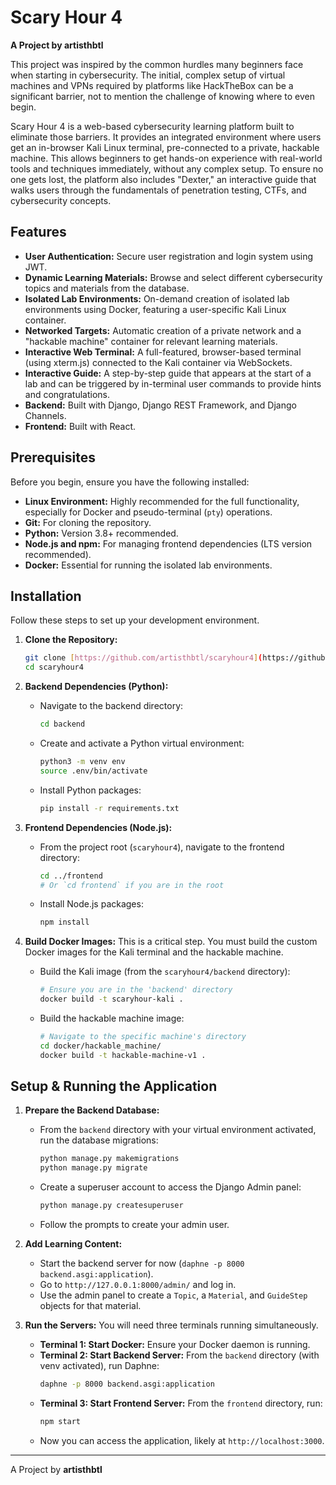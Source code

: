 # Scary Hour 4

**A Project by artisthbtl**

This project was inspired by the common hurdles many beginners face when starting in cybersecurity. The initial, complex setup of virtual machines and VPNs required by platforms like HackTheBox can be a significant barrier, not to mention the challenge of knowing where to even begin.

Scary Hour 4 is a web-based cybersecurity learning platform built to eliminate those barriers. It provides an integrated environment where users get an in-browser Kali Linux terminal, pre-connected to a private, hackable machine. This allows beginners to get hands-on experience with real-world tools and techniques immediately, without any complex setup. To ensure no one gets lost, the platform also includes "Dexter," an interactive guide that walks users through the fundamentals of penetration testing, CTFs, and cybersecurity concepts.

## Features

* **User Authentication:** Secure user registration and login system using JWT.
* **Dynamic Learning Materials:** Browse and select different cybersecurity topics and materials from the database.
* **Isolated Lab Environments:** On-demand creation of isolated lab environments using Docker, featuring a user-specific Kali Linux container.
* **Networked Targets:** Automatic creation of a private network and a "hackable machine" container for relevant learning materials.
* **Interactive Web Terminal:** A full-featured, browser-based terminal (using xterm.js) connected to the Kali container via WebSockets.
* **Interactive Guide:** A step-by-step guide that appears at the start of a lab and can be triggered by in-terminal user commands to provide hints and congratulations.
* **Backend:** Built with Django, Django REST Framework, and Django Channels.
* **Frontend:** Built with React.

## Prerequisites

Before you begin, ensure you have the following installed:

* **Linux Environment:** Highly recommended for the full functionality, especially for Docker and pseudo-terminal (`pty`) operations.
* **Git:** For cloning the repository.
* **Python:** Version 3.8+ recommended.
* **Node.js and npm:** For managing frontend dependencies (LTS version recommended).
* **Docker:** Essential for running the isolated lab environments.

## Installation

Follow these steps to set up your development environment.

1.  **Clone the Repository:**
    ```bash
    git clone [https://github.com/artisthbtl/scaryhour4](https://github.com/artisthbtl/scaryhour4)
    cd scaryhour4
    ```

2.  **Backend Dependencies (Python):**
    * Navigate to the backend directory:
        ```bash
        cd backend
        ```
    * Create and activate a Python virtual environment:
        ```bash
        python3 -m venv env
        source .env/bin/activate
        ```
    * Install Python packages:
        ```bash
        pip install -r requirements.txt
        ```

3.  **Frontend Dependencies (Node.js):**
    * From the project root (`scaryhour4`), navigate to the frontend directory:
        ```bash
        cd ../frontend 
        # Or `cd frontend` if you are in the root
        ```
    * Install Node.js packages:
        ```bash
        npm install
        ```

4.  **Build Docker Images:**
    This is a critical step. You must build the custom Docker images for the Kali terminal and the hackable machine.
    * Build the Kali image (from the `scaryhour4/backend` directory):
        ```bash
        # Ensure you are in the 'backend' directory
        docker build -t scaryhour-kali .
        ```
    * Build the hackable machine image:
        ```bash
        # Navigate to the specific machine's directory
        cd docker/hackable_machine/
        docker build -t hackable-machine-v1 .
        ```

## Setup & Running the Application

1.  **Prepare the Backend Database:**
    * From the `backend` directory with your virtual environment activated, run the database migrations:
        ```bash
        python manage.py makemigrations
        python manage.py migrate
        ```
    * Create a superuser account to access the Django Admin panel:
        ```bash
        python manage.py createsuperuser
        ```
    * Follow the prompts to create your admin user.

2.  **Add Learning Content:**
    * Start the backend server for now (`daphne -p 8000 backend.asgi:application`).
    * Go to `http://127.0.0.1:8000/admin/` and log in.
    * Use the admin panel to create a `Topic`, a `Material`, and `GuideStep` objects for that material.

3.  **Run the Servers:**
    You will need three terminals running simultaneously.
    * **Terminal 1: Start Docker:** Ensure your Docker daemon is running.
    * **Terminal 2: Start Backend Server:** From the `backend` directory (with venv activated), run Daphne:
        ```bash
        daphne -p 8000 backend.asgi:application
        ```
    * **Terminal 3: Start Frontend Server:** From the `frontend` directory, run:
        ```bash
        npm start
        ```
    * Now you can access the application, likely at `http://localhost:3000`.

---
A Project by **artisthbtl**